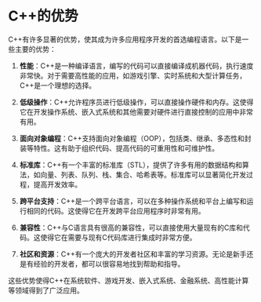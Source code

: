 # C++的优势

C++有许多显著的优势，使其成为许多应用程序开发的首选编程语言。以下是一些主要的优势：

1. **性能**：C++是一种编译语言，编写的代码可以直接编译成机器代码，执行速度非常快。对于需要高性能的应用，如游戏引擎、实时系统和大型计算任务，C++是一个理想的选择。

2. **低级操作**：C++允许程序员进行低级操作，可以直接操作硬件和内存。这使得它在开发操作系统、嵌入式系统和其他需要对硬件进行直接控制的应用中非常有用。

3. **面向对象编程**：C++支持面向对象编程（OOP），包括类、继承、多态性和封装等特性。这有助于组织代码、提高代码的可重用性和可维护性。

4. **标准库**：C++有一个丰富的标准库（STL），提供了许多有用的数据结构和算法，如向量、列表、队列、栈、集合、哈希表等。标准库可以显著简化开发过程，提高开发效率。

5. **跨平台支持**：C++是一个跨平台语言，可以在多种操作系统和平台上编写和运行相同的代码。这使得它在开发跨平台应用程序时非常有用。

6. **兼容性**：C++与C语言具有很高的兼容性，可以直接使用大量现有的C库和代码。这使得它在需要与现有C代码库进行集成时非常方便。

7. **社区和资源**：C++有一个庞大的开发者社区和丰富的学习资源。无论是新手还是有经验的开发者，都可以很容易地找到帮助和指导。

这些优势使得C++在系统软件、游戏开发、嵌入式系统、金融系统、高性能计算等领域得到了广泛应用。
